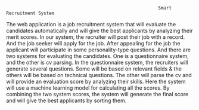                                                              Smart Recruitment System 

The web application is a job recruitment system that will evaluate the candidates automatically and will give the best applicants by analyzing their merit scores. In our system, the recruiter will post their job with a record. And the job seeker will apply for the job. After appealing for the job the applicant will participate in some personality-type questions. And there are two systems for evaluating the candidates. One is a questionnaire system, and the other is cv parsing. In the questionnaire system, the recruiters will generate several questions. Some will be based on relevant fields & the others will be based on technical questions. The other will parse the cv and will provide an evaluation score by analyzing their skills. Here the system will use a machine learning model for calculating all the scores. By combining the two system scores, the system will generate the final score and will give the best applicants by sorting them. 
